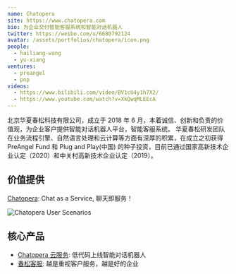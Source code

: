 ```yaml
---
name: Chatopera
site: https://www.chatopera.com
bio: 为企业交付智能客服系统和智能对话机器人
twitter: https://weibo.com/u/6680792124
avatar: /assets/portfolios/chatopera/icon.png
people:
  - hailiang-wang
  - yu-xiang
ventures:
  - preangel
  - pnp
videos:
  - https://www.bilibili.com/video/BV1cU4y1h7X2/
  - https://www.youtube.com/watch?v=XkQwqMLEEcA
---
```


北京华夏春松科技有限公司，成立于 2018 年 6 月，本着诚信、创新和负责的价值观，为企业客户提供智能对话机器人平台，智能客服系统。 华夏春松研发团队在业务流程引擎、自然语言处理和云计算等方面有深厚的积累，在成立之初获得 PreAngel Fund 和 Plug and Play(中国) 的种子投资，目前已通过国家高新技术企业认定（2020）和中关村高新技术企业认定（2019）。

## 价值提供

[Chatopera](https://www.chatopera.com): Chat as a Service, 聊天即服务！

![Chatopera User Scenarios](/assets/2021/10-06-chatopera-user-scenarios/1.jpg)

## 核心产品

- [Chatopera 云服务](https://docs.chatopera.com/): 低代码上线智能对话机器人
- [春松客服](https://www.cskefu.com): 越是重视客户服务，越是好的企业
